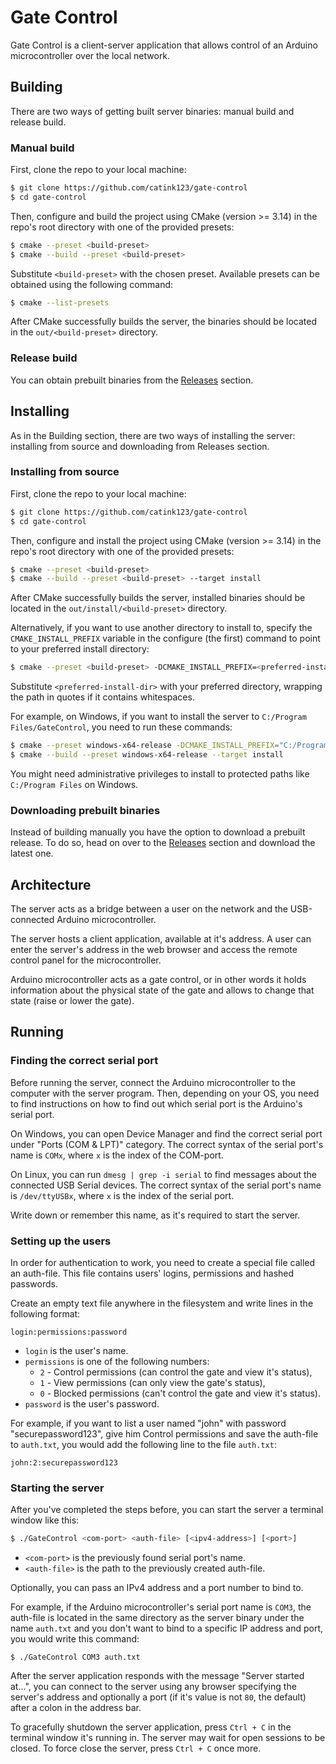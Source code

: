 # Gate Control

Gate Control is a client-server application that allows control of an Arduino microcontroller over the local network.

## Building

There are two ways of getting built server binaries: manual build and release build.

### Manual build

First, clone the repo to your local machine:

```sh
$ git clone https://github.com/catink123/gate-control
$ cd gate-control
```

Then, configure and build the project using CMake (version >= 3.14) in the repo's root directory with one of the provided presets:

```sh
$ cmake --preset <build-preset>
$ cmake --build --preset <build-preset>
```

Substitute `<build-preset>` with the chosen preset. Available presets can be obtained using the following command:

```sh
$ cmake --list-presets
```

After CMake successfully builds the server, the binaries should be located in the `out/<build-preset>` directory.

### Release build

You can obtain prebuilt binaries from the [Releases](https://github.com/catink123/gate-control/releases) section.

## Installing

As in the Building section, there are two ways of installing the server: installing from source and downloading from Releases section.

### Installing from source

First, clone the repo to your local machine:

```sh
$ git clone https://github.com/catink123/gate-control
$ cd gate-control
```

Then, configure and install the project using CMake (version >= 3.14) in the repo's root directory with one of the provided presets:

```sh
$ cmake --preset <build-preset>
$ cmake --build --preset <build-preset> --target install
```

After CMake successfully builds the server, installed binaries should be located in the `out/install/<build-preset>` directory.

Alternatively, if you want to use another directory to install to, specify the `CMAKE_INSTALL_PREFIX` variable in the configure (the first) command to point to your preferred install directory:

```sh
$ cmake --preset <build-preset> -DCMAKE_INSTALL_PREFIX=<preferred-install-dir>
```

Substitute `<preferred-install-dir>` with your preferred directory, wrapping the path in quotes if it contains whitespaces.

For example, on Windows, if you want to install the server to `C:/Program Files/GateControl`, you need to run these commands:

```sh
$ cmake --preset windows-x64-release -DCMAKE_INSTALL_PREFIX="C:/Program Files/GateControl"
$ cmake --build --preset windows-x64-release --target install 
```

You might need administrative privileges to install to protected paths like `C:/Program Files` on Windows.

### Downloading prebuilt binaries

Instead of building manually you have the option to download a prebuilt release. To do so, head on over to the [Releases](https://github.com/catink123/gate-control/releases) section and download the latest one.

## Architecture

The server acts as a bridge between a user on the network and the USB-connected Arduino microcontroller.

The server hosts a client application, available at it's address. A user can enter the server's address in the web browser and access the remote control panel for the microcontroller.

Arduino microcontroller acts as a gate control, or in other words it holds information about the physical state of the gate and allows to change that state (raise or lower the gate).

## Running

### Finding the correct serial port

Before running the server, connect the Arduino microcontroller to the computer with the server program. Then, depending on your OS, you need to find instructions on how to find out which serial port is the Arduino's serial port. 

On Windows, you can open Device Manager and find the correct serial port under "Ports (COM & LPT)" category. The correct syntax of the serial port's name is `COMx`, where `x` is the index of the COM-port.

On Linux, you can run `dmesg | grep -i serial` to find messages about the connected USB Serial devices. The correct syntax of the serial port's name is `/dev/ttyUSBx`, where `x` is the index of the serial port.

Write down or remember this name, as it's required to start the server.

### Setting up the users

In order for authentication to work, you need to create a special file called an auth-file. This file contains users' logins, permissions and hashed passwords.

Create an empty text file anywhere in the filesystem and write lines in the following format:

```
login:permissions:password
```

* `login` is the user's name.
* `permissions` is one of the following numbers:
	* `2` - Control permissions (can control the gate and view it's status),
	* `1` - View permissions (can only view the gate's status),
	* `0` - Blocked permissions (can't control the gate and view it's status).
* `password` is the user's password. 

For example, if you want to list a user named "john" with password "securepassword123", give him Control permissions and save the auth-file to `auth.txt`, you would add the following line to the file `auth.txt`:
```
john:2:securepassword123
```

### Starting the server

After you've completed the steps before, you can start the server a terminal window like this:
```sh
$ ./GateControl <com-port> <auth-file> [<ipv4-address>] [<port>]
```
* `<com-port>` is the previously found serial port's name.
* `<auth-file>` is the path to the previously created auth-file.

Optionally, you can pass an IPv4 address and a port number to bind to.

For example, if the Arduino microcontroller's serial port name is `COM3`, the auth-file is located in the same directory as the server binary under the name `auth.txt` and you don't want to bind to a specific IP address and port, you would write this command:
```
$ ./GateControl COM3 auth.txt
```

After the server application responds with the message "Server started at...", you can connect to the server using any browser specifying the server's address and optionally a port (if it's value is not `80`, the default) after a colon in the address bar.

To gracefully shutdown the server application, press `Ctrl + C` in the terminal window it's running in. The server may wait for open sessions to be closed. To force close the server, press `Ctrl + C` once more.
